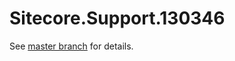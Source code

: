 # Sitecore.Support.130346

See [master branch](https://github.com/sitecoresupport/Sitecore.Support.130346) for details.